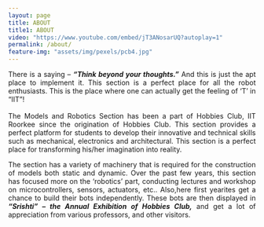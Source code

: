```yaml
---
layout: page
title: ABOUT
title1: ABOUT
video: "https://www.youtube.com/embed/jT3ANosarUQ?autoplay=1"
permalink: /about/
feature-img: "assets/img/pexels/pcb4.jpg"
---
```

<p style = " text-align: justify;">
There is a saying – <b><i>“Think beyond your thoughts.”</i></b> And this is just the apt place to implement it. This section is a perfect place for all the robot enthusiasts. This is the place where one can actually get the feeling of ‘T’ in “IIT”!
<br><br>
The Models and Robotics Section has been a part of Hobbies Club, IIT Roorkee since the origination of Hobbies Club. This section provides a perfect platform for students to develop their innovative and technical skills such as mechanical, electronics and architectural. This section is a perfect place for transforming his/her imagination into reality. 

</p>







<p style = " text-align: justify;">
The section has a variety of machinery that is required for the construction of models both static and dynamic. Over the past few years, this section has focused more on the ‘robotics’ part, conducting lectures and workshop on microcontrollers, sensors, actuators, etc.. Also,here first yearites get a chance to build their bots independently. These bots are then displayed in<i><b> “Srishti” – the Annual Exhibition of Hobbies Club,</b></i> and get a lot of appreciation from various professors, and other visitors.

 </p>
